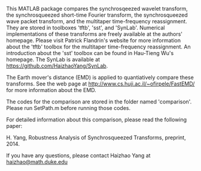This MATLAB package compares the synchrosqeezed wavelet transform, the synchrosqueezed short-time Fourier transform, the synchrosqueezed wave packet transform, and the multitaper time-frequency reassignment. They are stored in toolboxes 'tftb', 'sst', and 'SynLab'. Numerical implementations of these transforms are freely available at the authors' homepage. Please visit Patrick Flandrin's website for more information about the 'tftb' toolbox for the multitaper time-frequency reassignment. An introduction about the 'sst' toolbox can be found in Hau-Tieng Wu's homepage. The SynLab is available at https://github.com/HaizhaoYang/SynLab.

The Earth mover's distance (EMD) is applied to quantiatively compare these transforms. See the web page at 
http://www.cs.huji.ac.il/~ofirpele/FastEMD/ for more information about the EMD.

The codes for the comparison are stored in the folder named 'comparison'. Please run SetPath.m before running those codes.

For detailed information about this comparison, please read the following paper:

H. Yang, Robustness Analysis of Synchrosqueezed Transforms, preprint, 2014.

If you have any questions, please contact
Haizhao Yang at haizhao@math.duke.edu
